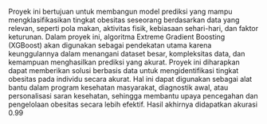 Proyek ini bertujuan untuk membangun model prediksi yang mampu mengklasifikasikan tingkat obesitas seseorang berdasarkan data yang relevan, seperti pola makan, aktivitas fisik, kebiasaan sehari-hari, dan faktor keturunan. Dalam proyek ini, algoritma Extreme Gradient Boosting (XGBoost) akan digunakan sebagai pendekatan utama karena keunggulannya dalam menangani dataset besar, kompleksitas data, dan kemampuan menghasilkan prediksi yang akurat. Proyek ini diharapkan dapat memberikan solusi berbasis data untuk mengidentifikasi tingkat obesitas pada individu secara akurat. Hal ini dapat digunakan sebagai alat bantu dalam program kesehatan masyarakat, diagnostik awal, atau personalisasi saran kesehatan, sehingga membantu upaya pencegahan dan pengelolaan obesitas secara lebih efektif. Hasil akhirnya didapatkan akurasi 0.99
